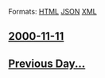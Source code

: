 
Formats: [HTML](2000/11/11/index.html)  [JSON](2000/11/11/index.json)  [XML](2000/11/11/index.xml)  

## [2000-11-11](/news/2000/11/11/index.md)

## [Previous Day...](/news/2000/11/10/index.md)

